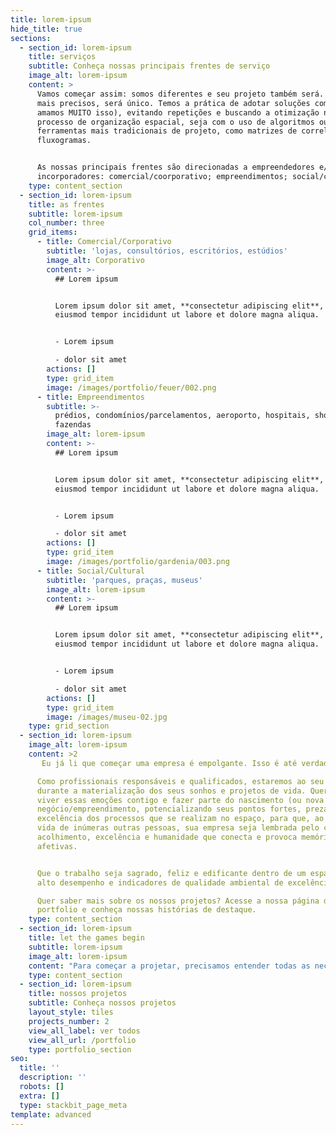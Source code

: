 ```yaml
---
title: lorem-ipsum
hide_title: true
sections:
  - section_id: lorem-ipsum
    title: serviços
    subtitle: Conheça nossas principais frentes de serviço
    image_alt: lorem-ipsum
    content: >
      Vamos começar assim: somos diferentes e seu projeto também será. Sendo
      mais precisos, será único. Temos a prática de adotar soluções complexas (e
      amamos MUITO isso), evitando repetições e buscando a otimização no
      processo de organização espacial, seja com o uso de algoritmos ou outras
      ferramentas mais tradicionais de projeto, como matrizes de correlação e
      fluxogramas.


      As nossas principais frentes são direcionadas a empreendedores e/ou
      incorporadores: comercial/coorporativo; empreendimentos; social/cultural.
    type: content_section
  - section_id: lorem-ipsum
    title: as frentes
    subtitle: lorem-ipsum
    col_number: three
    grid_items:
      - title: Comercial/Corporativo
        subtitle: 'lojas, consultórios, escritórios, estúdios'
        image_alt: Corporativo
        content: >-
          ## Lorem ipsum


          Lorem ipsum dolor sit amet, **consectetur adipiscing elit**, sed do
          eiusmod tempor incididunt ut labore et dolore magna aliqua.


          - Lorem ipsum

          - dolor sit amet
        actions: []
        type: grid_item
        image: /images/portfolio/feuer/002.png
      - title: Empreendimentos
        subtitle: >-
          prédios, condomínios/parcelamentos, aeroporto, hospitais, shoppings,
          fazendas
        image_alt: lorem-ipsum
        content: >-
          ## Lorem ipsum


          Lorem ipsum dolor sit amet, **consectetur adipiscing elit**, sed do
          eiusmod tempor incididunt ut labore et dolore magna aliqua.


          - Lorem ipsum

          - dolor sit amet
        actions: []
        type: grid_item
        image: /images/portfolio/gardenia/003.png
      - title: Social/Cultural
        subtitle: 'parques, praças, museus'
        image_alt: lorem-ipsum
        content: >-
          ## Lorem ipsum


          Lorem ipsum dolor sit amet, **consectetur adipiscing elit**, sed do
          eiusmod tempor incididunt ut labore et dolore magna aliqua.


          - Lorem ipsum

          - dolor sit amet
        actions: []
        type: grid_item
        image: /images/museu-02.jpg
    type: grid_section
  - section_id: lorem-ipsum
    image_alt: lorem-ipsum
    content: >2
       Eu já li que começar uma empresa é empolgante. Isso é até verdade, mas com a empolgação vem muita ansiedade, preocupações, contas e escolhas difíceis. Precisamos sentirmo-nos seguros e amparados para desfrutarmos desse momento e, o mais importante, construir raízes fortes para crescer, desenvolvendo todo nosso potencial para perdurarmos mesmo durante as crises. Elas virão (aceita que dói menos).

      Como profissionais responsáveis e qualificados, estaremos ao seu lado
      durante a materialização dos seus sonhos e projetos de vida. Queremos
      viver essas emoções contigo e fazer parte do nascimento (ou nova fase) do
      negócio/empreendimento, potencializando seus pontos fortes, prezando a
      excelência dos processos que se realizam no espaço, para que, ao entrar na
      vida de inúmeras outras pessoas, sua empresa seja lembrada pelo conforto,
      acolhimento, excelência e humanidade que conecta e provoca memórias
      afetivas.


      Que o trabalho seja sagrado, feliz e edificante dentro de um espaço de
      alto desempenho e indicadores de qualidade ambiental de excelência.

      Quer saber mais sobre os nossos projetos? Acesse a nossa página de
      portfolio e conheça nossas histórias de destaque.
    type: content_section
  - section_id: lorem-ipsum
    title: let the games begin
    subtitle: lorem-ipsum
    image_alt: lorem-ipsum
    content: "Para começar a projetar, precisamos entender todas as necessidades e dinâmicas de trabalho da sua empresa. Coletaremos todas as informações gráficas disponíveis, tais quais logotipo, manual de identidade visual e redes sociais da marca.\noutras informações que irão auxiliar a captarmos todos os detalhes para o desenvolvimento do programa de necessidades.\n\nCaso opte por um Projeto Executivo, gerenciaremos todos os prazos, alinhando datas de projeto e obra, assim como técnicas constrututivas, você irá abrir suas portas em tempo record (ok, record PROPORCIONAL ao seu orçamento, rsrs)! A organização e a clareza são muito importantes para nós.\n\nA fim de pôr as mãos à obra? Veja sua poesia virando arquitetura, ou o oposto, tanto faz. Leia as instruções e preencha nosso pré-briefing e entraremos em contato com você.\_\n"
    type: content_section
  - section_id: lorem-ipsum
    title: nossos projetos
    subtitle: Conheça nossos projetos
    layout_style: tiles
    projects_number: 2
    view_all_label: ver todos
    view_all_url: /portfolio
    type: portfolio_section
seo:
  title: ''
  description: ''
  robots: []
  extra: []
  type: stackbit_page_meta
template: advanced
---
```

